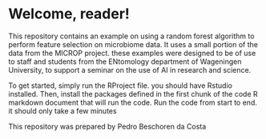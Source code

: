 # Welcome, reader!

This repository contains an example on using a random forest algorithm to perform feature selection on microbiome data. It uses a small portion of the data from the MICROP project. these examples were designed to be of use to staff and students from the ENtomology department of Wageningen University, to support a seminar on the use of AI in research and science.

To get started, simply run the RProject file. you should have Rstudio installed. Then, install the packages defined in the first chunk of the code R markdown document that will run the code.
Run the code from start to end. it should only take a few minutes

This repository was prepared by Pedro Beschoren da Costa
